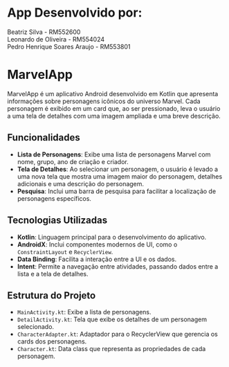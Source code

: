 # App Desenvolvido por:

Beatriz Silva - RM552600 <br>
Leonardo de Oliveira - RM554024 <br>
Pedro Henrique Soares Araujo - RM553801


# MarvelApp

MarvelApp é um aplicativo Android desenvolvido em Kotlin que apresenta informações sobre personagens icônicos do universo Marvel. Cada personagem é exibido em um card que, ao ser pressionado, leva o usuário a uma tela de detalhes com uma imagem ampliada e uma breve descrição.


## Funcionalidades

- **Lista de Personagens**: Exibe uma lista de personagens Marvel com nome, grupo, ano de criação e criador.
- **Tela de Detalhes**: Ao selecionar um personagem, o usuário é levado a uma nova tela que mostra uma imagem maior do personagem, detalhes adicionais e uma descrição do personagem.
- **Pesquisa**: Inclui uma barra de pesquisa para facilitar a localização de personagens específicos.


## Tecnologias Utilizadas

- **Kotlin**: Linguagem principal para o desenvolvimento do aplicativo.
- **AndroidX**: Inclui componentes modernos de UI, como o `ConstraintLayout` e `RecyclerView`.
- **Data Binding**: Facilita a interação entre a UI e os dados.
- **Intent**: Permite a navegação entre atividades, passando dados entre a lista e a tela de detalhes.


## Estrutura do Projeto

- `MainActivity.kt`: Exibe a lista de personagens.
- `DetailActivity.kt`: Tela que exibe os detalhes de um personagem selecionado.
- `CharacterAdapter.kt`: Adaptador para o RecyclerView que gerencia os cards dos personagens.
- `Character.kt`: Data class que representa as propriedades de cada personagem.
